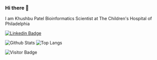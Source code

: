 ### Hi there 👋
I am Khushbu Patel Bioinformatics Scientist at The Children's Hospital of Philadelphia


<!--
**kpatel427/kpatel427** is a ✨ _special_ ✨ repository because its `README.md` (this file) appears on your GitHub profile.

Here are some ideas to get you started:

- 🔭 I’m currently working on ...
- 🌱 I’m currently learning ...
- 👯 I’m looking to collaborate on ...
- 🤔 I’m looking for help with ...
- 💬 Ask me about ...
- 📫 How to reach me: ...
- 😄 Pronouns: ...
- ⚡ Fun fact: ...
-->

[![Linkedin Badge](https://img.shields.io/badge/-khushbu-blue?style=flat-square&logo=Linkedin&logoColor=white&link=https://www.linkedin.com/in/khushbu-patel-b1a196b5/)](https://www.linkedin.com/in/khushbu-patel-b1a196b5/)


![Github Stats](https://github-readme-stats.vercel.app/api?username=kpatel427&count_private=true&show_icons=true)
![Top Langs](https://github-readme-stats.vercel.app/api/top-langs/?username=kpatel427&hide=TeX&layout=compact)

![Visitor Badge](https://visitor-badge.laobi.icu/badge?page_id=kpatel427.kpatel427)



